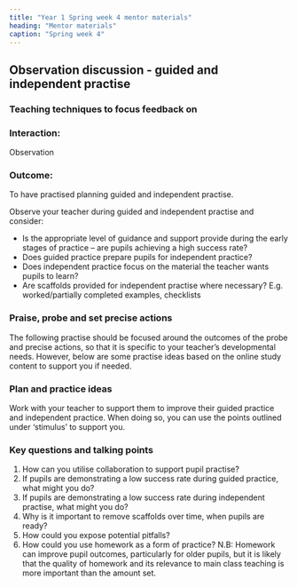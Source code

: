 ```yaml
---
title: "Year 1 Spring week 4 mentor materials"
heading: "Mentor materials"
caption: "Spring week 4"
---
```


## Observation discussion - guided and independent practise

### Teaching techniques to focus feedback on

### Interaction:

Observation

### Outcome:

To have practised planning guided and independent practise.

Observe your teacher during guided and independent practise and consider:

- Is the appropriate level of guidance and support provide during the early stages of practice – are pupils achieving a high success rate?
- Does guided practice prepare pupils for independent practice?
- Does independent practice focus on the material the teacher wants pupils to learn?
- Are scaffolds provided for independent practise where necessary? E.g. worked/partially completed examples, checklists

### Praise, probe and set precise actions

The following practise should be focused around the outcomes of the probe and precise actions, so that it is specific to your teacher’s developmental needs. However, below are some practise ideas based on the online study content to support you if needed.

### Plan and practice ideas

Work with your teacher to support them to improve their guided practice and independent practice. When doing so, you can use the points outlined under ‘stimulus’ to support you.

### Key questions and talking points

1. How can you utilise collaboration to support pupil practise?
2. If pupils are demonstrating a low success rate during guided practice, what might you do?
3. If pupils are demonstrating a low success rate during independent practise, what might you do?
4. Why is it important to remove scaffolds over time, when pupils are ready?
5. How could you expose potential pitfalls?
6. How could you use homework as a form of practice? N.B: Homework can improve pupil outcomes, particularly for older pupils, but it is likely that the quality of homework and its relevance to main class teaching is more important than the amount set.
